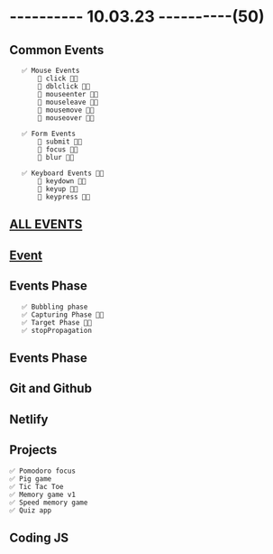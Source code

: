 # ---------- 10.03.23 ----------(50)

## Common Events

       ✅ Mouse Events
           🔷 click 👍🏻
           🔷 dblclick 👍🏻
           🔷 mouseenter 👍🏻
           🔷 mouseleave 👍🏻
           🔷 mousemove 👍🏻
           🔷 mouseover 👍🏻

       ✅ Form Events
           🔷 submit 👍🏻
           🔷 focus 👍🏻
           🔷 blur 👍🏻

       ✅ Keyboard Events 👍🏻
           🔷 keydown 👍🏻
           🔷 keyup 👍🏻
           🔷 keypress 👍🏻

## [ALL EVENTS](https://developer.mozilla.org/en-US/docs/Web/API/Event)

## [Event](https://developer.mozilla.org/en-US/docs/Web/API/Event)

## Events Phase

       ✅ Bubbling phase
       ✅ Capturing Phase 👍🏻
       ✅ Target Phase 👍🏻
       ✅ stopPropagation

## Events Phase

## Git and Github

## Netlify

## Projects

    ✅ Pomodoro focus
    ✅ Pig game
    ✅ Tic Tac Toe
    ✅ Memory game v1
    ✅ Speed memory game
    ✅ Quiz app

## Coding JS

<!-- https://thisthat.dev/ -->
